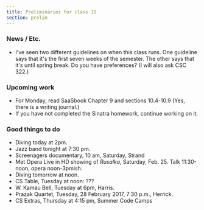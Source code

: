 ```yaml
---
title: Preliminaries for class 15
section: prelim
---
```

### News / Etc.

* I've seen two different guidelines on when this class runs.  One
  guideline says that it's the first seven weeks of the semester.  The
  other says that it's until spring break.  Do you have preferences?
  (I will also ask CSC 322.)

### Upcoming work

* For Monday, read SaaSbook Chapter 9 and sections 10.4-10.9
  (Yes, there is a writing journal.)
* If you have not completed the Sinatra homework, continue working on it.

### Good things to do

* Diving today at 2pm.
* Jazz band tonight at 7:30 pm.
* Screenagers documentary, 10 am, Saturday, Strand
* Met Opera Live in HD showing of _Rusalka_, Saturday, Feb. 25.
  Talk 11:30-noon, opera noon-3pmish.
* Diving tomorrow at noon.
* CS Table, Tuesday at noon: ???
* W. Kamau Bell, Tuesday at 6pm, Harris.
* Prazak Quartet, Tuesday, 28 February 2017, 7:30 p.m., Herrick.
* CS Extras, Thursday at 4:15 pm, Summer Code Camps

